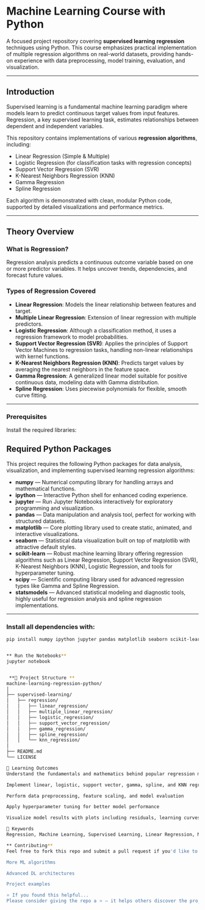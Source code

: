 # Machine Learning  Course with Python

A focused project repository covering **supervised learning regression** techniques using Python. This course emphasizes practical implementation of multiple regression algorithms on real-world datasets, providing hands-on experience with data preprocessing, model training, evaluation, and visualization.

---

## Introduction

Supervised learning is a fundamental machine learning paradigm where models learn to predict continuous target values from input features. Regression, a key supervised learning task, estimates relationships between dependent and independent variables.

This repository contains implementations of various **regression algorithms**, including:

- Linear Regression (Simple & Multiple)
- Logistic Regression (for classification tasks with regression concepts)
- Support Vector Regression (SVR)
- K-Nearest Neighbors Regression (KNN)
- Gamma Regression
- Spline Regression

Each algorithm is demonstrated with clean, modular Python code, supported by detailed visualizations and performance metrics.

---

## Theory Overview

### What is Regression?

Regression analysis predicts a continuous outcome variable based on one or more predictor variables. It helps uncover trends, dependencies, and forecast future values.

### Types of Regression Covered

- **Linear Regression**: Models the linear relationship between features and target.
- **Multiple Linear Regression**: Extension of linear regression with multiple predictors.
- **Logistic Regression**: Although a classification method, it uses a regression framework to model probabilities.
- **Support Vector Regression (SVR)**: Applies the principles of Support Vector Machines to regression tasks, handling non-linear relationships with kernel functions.
- **K-Nearest Neighbors Regression (KNN)**: Predicts target values by averaging the nearest neighbors in the feature space.
- **Gamma Regression**: A generalized linear model suitable for positive continuous data, modeling data with Gamma distribution.
- **Spline Regression**: Uses piecewise polynomials for flexible, smooth curve fitting.

---
###  Prerequisites  

Install the required libraries:
## Required Python Packages

This project requires the following Python packages for data analysis, visualization, and implementing supervised learning regression algorithms:

- **numpy** — Numerical computing library for handling arrays and mathematical functions.  
- **ipython** — Interactive Python shell for enhanced coding experience.  
- **jupyter** — Run Jupyter Notebooks interactively for exploratory programming and visualization.  
- **pandas** — Data manipulation and analysis tool, perfect for working with structured datasets.  
- **matplotlib** — Core plotting library used to create static, animated, and interactive visualizations.  
- **seaborn** — Statistical data visualization built on top of matplotlib with attractive default styles.  
- **scikit-learn** — Robust machine learning library offering regression algorithms such as Linear Regression, Support Vector Regression (SVR), K-Nearest Neighbors (KNN), Logistic Regression, and tools for hyperparameter tuning.  
- **scipy** — Scientific computing library used for advanced regression types like Gamma and Spline Regression.  
- **statsmodels** — Advanced statistical modeling and diagnostic tools, highly useful for regression analysis and spline regression implementations.

---

### Install all dependencies with:

```bash
pip install numpy ipython jupyter pandas matplotlib seaborn scikit-learn scipy statsmodels


** Run the Notebooks**
jupyter notebook


 **📁 Project Structure **
machine-learning-regression-python/
│
├── supervised-learning/
│   ├── regression/
│   │   ├── linear_regression/
│   │   ├── multiple_linear_regression/
│   │   ├── logistic_regression/
│   │   ├── support_vector_regression/
│   │   ├── gamma_regression/
│   │   ├── spline_regression/
│   │   └── knn_regression/
│
├── README.md
└── LICENSE

🎯 Learning Outcomes
Understand the fundamentals and mathematics behind popular regression models

Implement linear, logistic, support vector, gamma, spline, and KNN regression from scratch and with libraries

Perform data preprocessing, feature scaling, and model evaluation

Apply hyperparameter tuning for better model performance

Visualize model results with plots including residuals, learning curves, and feature importance

🔑 Keywords
Regression, Machine Learning, Supervised Learning, Linear Regression, Multiple Linear Regression, Logistic Regression, Support Vector Regression, SVR, Gamma Regression, Spline Regression, KNN Regression, K-Nearest Neighbors, Python, scikit-learn, numpy, pandas, matplotlib, seaborn, data science, predictive modeling, hyperparameter tuning

** Contributing**
Feel free to fork this repo and submit a pull request if you'd like to add:

More ML algorithms

Advanced DL architectures

Project examples

⭐ If you found this helpful...
Please consider giving the repo a ⭐ — it helps others discover the project!
